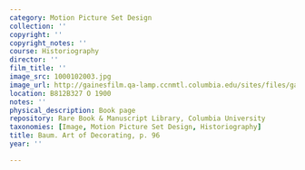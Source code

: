 ```yaml
---
category: Motion Picture Set Design
collection: ''
copyright: ''
copyright_notes: ''
course: Historiography
director: ''
film_title: ''
image_src: 1000102003.jpg
image_url: http://gainesfilm.qa-lamp.ccnmtl.columbia.edu/sites/files/gainesfilm/images/1000102003.jpg
location: B812B327 O 1900
notes: ''
physical_description: Book page
repository: Rare Book & Manuscript Library, Columbia University
taxonomies: [Image, Motion Picture Set Design, Historiography]
title: Baum. Art of Decorating, p. 96
year: ''

---
```

